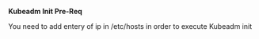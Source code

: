 **Kubeadm Init Pre-Req**

You need to add entery of ip in /etc/hosts in order to execute Kubeadm init
